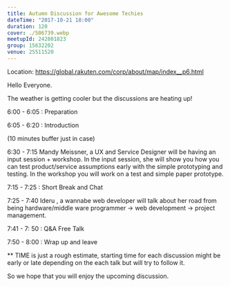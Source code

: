```yaml
---
title: Autumn Discussion for Awesome Techies
dateTime: "2017-10-21 18:00"
duration: 120
cover: ./506739.webp
meetupId: 242801823
group: 15632202
venue: 25511520
---
```


Location: https://global.rakuten.com/corp/about/map/index__p6.html

Hello Everyone.

The weather is getting cooler but the discussions are heating up!

6:00 - 6:05 : Preparation

6:05 - 6:20 : Introduction

(10 minutes buffer just in case)

6:30 - 7:15 Mandy Meissner, a UX and Service Designer will be having an input session + workshop. In the input session, she will show you how you can test product/service assumptions early with the simple prototyping and testing. In the workshop you will work on a test and simple paper prototype.

7:15 - 7:25 : Short Break and Chat

7:25 - 7:40 Ideru , a wannabe web developer will talk about her road from being hardware/middle ware programmer -> web development -> project management.

7:41 - 7: 50 : Q&A Free Talk

7:50 - 8:00 : Wrap up and leave

\*\* TIME is just a rough estimate, starting time for each discussion might be early or late depending on the each talk but will try to follow it.

So we hope that you will enjoy the upcoming discussion.
